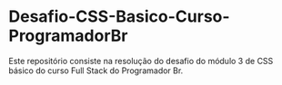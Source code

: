 # Desafio-CSS-Basico-Curso-ProgramadorBr
Este repositório consiste na resolução do desafio do módulo 3 de CSS básico do curso Full Stack do Programador Br.
